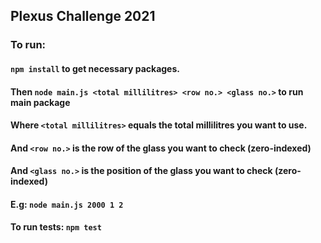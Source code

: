 ## Plexus Challenge 2021

### To run:

#### `npm install` to get necessary packages.

#### Then `node main.js <total millilitres> <row no.> <glass no.>` to run main package

#### Where `<total millilitres>` equals the total millilitres you want to use.

#### And `<row no.>` is the row of the glass you want to check (zero-indexed)

#### And `<glass no.>` is the position of the glass you want to check (zero-indexed)

#### E.g: `node main.js 2000 1 2`

#### To run tests: `npm test`
